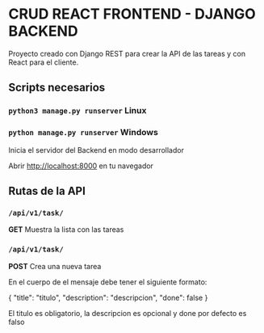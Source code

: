 # CRUD REACT FRONTEND - DJANGO BACKEND

Proyecto creado con Django REST para crear la API de las tareas y con React para el cliente.

## Scripts necesarios

### `python3 manage.py runserver` Linux

### `python manage.py runserver` Windows

Inicia el servidor del Backend en modo desarrollador

Abrir [http://localhost:8000](http://localhost:8000) en tu navegador

## Rutas de la API

### `/api/v1/task/`

**GET** Muestra la lista con las tareas

### `/api/v1/task/`

**POST** Crea una nueva tarea

En el cuerpo de el mensaje debe tener el siguiente formato:

{
"title": "titulo",
"description": "descripcion",
"done": false
}

El titulo es obligatorio, la descripcion es opcional y done por defecto es falso
